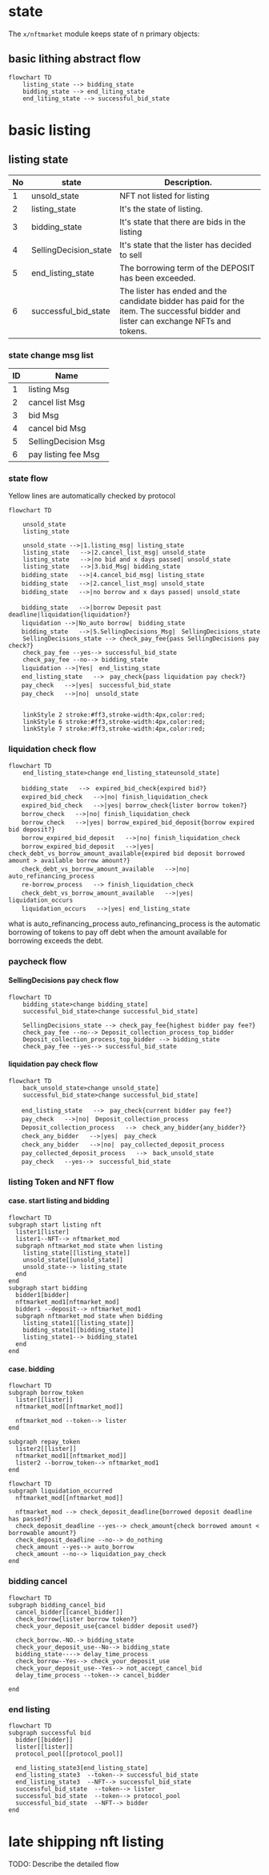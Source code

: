 # state

The `x/nftmarket` module keeps state of n primary objects:

## basic lithing abstract flow

```mermaid
flowchart TD
    listing_state --> bidding_state
    bidding_state --> end_liting_state
    end_liting_state --> successful_bid_state
```

# basic listing

## listing state

| No  | state                 | Description.                                                                                                                        |
| --- | --------------------- | ----------------------------------------------------------------------------------------------------------------------------------- |
| 1   | unsold_state          | NFT not listed for listing                                                                                                          |
| 2   | listing_state         | It's the state of listing.                                                                                                          |
| 3   | bidding_state         | It's state that there are bids in the listing                                                                                       |
| 4   | SellingDecision_state | It's state that the lister has decided to sell                                                                                      |
| 5   | end_listing_state     | The borrowing term of the DEPOSIT has been exceeded.                                                                                |
| 6   | successful_bid_state  | The lister has ended and the candidate bidder has paid for the item. The successful bidder and lister can exchange NFTs and tokens. |

### state change msg list

| ID  | Name                |
| --- | ------------------- |
| 1   | listing Msg         |
| 2   | cancel list Msg     |
| 3   | bid Msg             |
| 4   | cancel bid Msg      |
| 5   | SellingDecision Msg |
| 6   | pay listing fee Msg |

### state flow

Yellow lines are automatically checked by protocol

```mermaid
flowchart TD

    unsold_state
    listing_state

    unsold_state -->|1.listing_msg| listing_state
    listing_state   -->|2.cancel_list_msg| unsold_state
    listing_state   -->|no bid and x days passed| unsold_state
    listing_state   -->|3.bid_Msg| bidding_state
　  bidding_state   -->|4.cancel_bid_msg| listing_state
　  bidding_state   -->|2.cancel_list_msg| unsold_state
　  bidding_state   -->|no borrow and x days passed| unsold_state

　  bidding_state   -->|borrow Deposit past deadline|liquidation{liquidation?}
　  liquidation -->|No_auto borrow|　bidding_state
　  bidding_state   -->|5.SellingDecisions_Msg|　SellingDecisions_state
    SellingDecisions_state --> check_pay_fee{pass SellingDecisions pay check?}
    check_pay_fee --yes--> successful_bid_state
    check_pay_fee --no--> bidding_state
　  liquidation -->|Yes|　end_listing_state
　  end_listing_state   -->　pay_check{pass liquidation pay check?}
　  pay_check   -->|yes|　successful_bid_state
　  pay_check   -->|no|　unsold_state


    linkStyle 2 stroke:#ff3,stroke-width:4px,color:red;
    linkStyle 6 stroke:#ff3,stroke-width:4px,color:red;
    linkStyle 7 stroke:#ff3,stroke-width:4px,color:red;
```

### liquidation check flow

```mermaid
flowchart TD
    end_listing_state>change end_listing_stateunsold_state]

　  bidding_state   -->　expired_bid_check{expired bid?}
　  expired_bid_check   -->|no| finish_liquidation_check
　  expired_bid_check   -->|yes| borrow_check{lister borrow token?}
　  borrow_check   -->|no| finish_liquidation_check
　  borrow_check   -->|yes| borrow_expired_bid_deposit{borrow expired bid deposit?}
　  borrow_expired_bid_deposit   -->|no| finish_liquidation_check
　  borrow_expired_bid_deposit   -->|yes| check_debt_vs_borrow_amount_available{expired bid deposit borrowed amount > available borrow amount?}
　  check_debt_vs_borrow_amount_available   -->|no| auto_refinancing_process
　  re-borrow_process   --> finish_liquidation_check
　  check_debt_vs_borrow_amount_available   -->|yes| liquidation_occurs
　  liquidation_occurs   -->|yes| end_listing_state

```

what is auto_refinancing_process
auto_refinancing_process is the automatic borrowing of tokens to pay off debt when the amount available for borrowing exceeds the debt.

### paycheck flow

#### SellingDecisions pay check flow

```mermaid
flowchart TD
    bidding_state>change bidding_state]
    successful_bid_state>change successful_bid_state]

    SellingDecisions_state --> check_pay_fee{highest bidder pay fee?}
    check_pay_fee --no--> Deposit_collection_process_top_bidder
    Deposit_collection_process_top_bidder --> bidding_state
    check_pay_fee --yes--> successful_bid_state
```

#### liquidation pay check flow

```mermaid
flowchart TD
    back_unsold_state>change unsold_state]
    successful_bid_state>change successful_bid_state]

　  end_listing_state   -->　pay_check{current bidder pay fee?}
　  pay_check   -->|no|　Deposit_collection_process
　  Deposit_collection_process   -->　check_any_bidder{any_bidder?}
　  check_any_bidder   -->|yes|　pay_check
　  check_any_bidder   -->|no|　pay_collected_deposit_process
　  pay_collected_deposit_process   -->　back_unsold_state
　  pay_check   --yes-->　successful_bid_state
```

### listing Token and NFT flow

#### case. start listing and bidding

```mermaid
flowchart TD
subgraph start listing nft
  lister1[lister]
  lister1--NFT--> nftmarket_mod
  subgraph nftmarket_mod state when listing
    listing_state[[listing_state]]
    unsold_state[[unsold_state]]
    unsold_state--> listing_state
  end
end
subgraph start bidding
  bidder1[bidder]
  nftmarket_mod1[nftmarket_mod]
  bidder1 --deposit--> nftmarket_mod1
  subgraph nftmarket_mod state when bidding
    listing_state1[[listing_state]]
    bidding_state1[[bidding_state]]
    listing_state1--> bidding_state1
  end
end
```

#### case. bidding

```mermaid
flowchart TD
subgraph borrow_token
  lister[[lister]]
  nftmarket_mod[[nftmarket_mod]]

  nftmarket_mod --token--> lister
end

subgraph repay_token
  lister2[[lister]]
  nftmarket_mod1[[nftmarket_mod]]
  lister2 --borrow_token--> nftmarket_mod1
end
```

```mermaid
flowchart TD
subgraph liquidation_occurred
  nftmarket_mod[[nftmarket_mod]]

  nftmarket_mod --> check_deposit_deadline{borrowed deposit deadline has passed?}
  check_deposit_deadline --yes--> check_amount{check borrowed amount < borrowable amount?}
  check_deposit_deadline --no--> do_nothing
  check_amount --yes--> auto_borrow
  check_amount --no--> liquidation_pay_check
end

```

### bidding cancel

```mermaid
flowchart TD
subgraph bidding_cancel_bid
  cancel_bidder[[cancel_bidder]]
  check_borrow{lister borrow token?}
  check_your_deposit_use{cancel bidder deposit used?}

  check_borrow.-NO.-> bidding_state
  check_your_deposit_use--No--> bidding_state
  bidding_state----> delay_time_process
  check_borrow--Yes--> check_your_deposit_use
  check_your_deposit_use--Yes--> not_accept_cancel_bid
  delay_time_process --token--> cancel_bidder

end
```

### end listing

```mermaid
flowchart TD
subgraph successful bid
  bidder[[bidder]]
  lister[[lister]]
  protocol_pool[[protocol_pool]]

  end_listing_state3[end_listing_state]
  end_listing_state3  --token--> successful_bid_state
  end_listing_state3  --NFT--> successful_bid_state
  successful_bid_state  --token--> lister
  successful_bid_state  --token--> protocol_pool
  successful_bid_state  --NFT--> bidder
end
```

# late shipping nft listing

TODO: Describe the detailed flow
